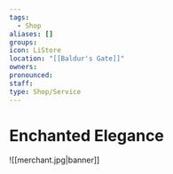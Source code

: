 ```yaml
---
tags:
  - Shop
aliases: []
groups: 
icon: LiStore
location: "[[Baldur's Gate]]"
owners: 
pronounced: 
staff: 
type: Shop/Service
---
```


# Enchanted Elegance

![[merchant.jpg|banner]]
